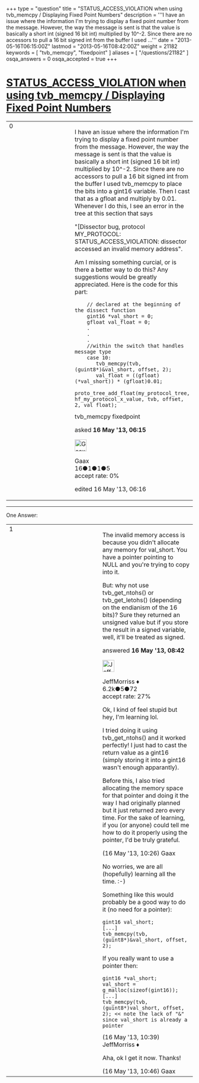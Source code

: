 +++
type = "question"
title = "STATUS_ACCESS_VIOLATION when using tvb_memcpy / Displaying Fixed Point Numbers"
description = '''I have an issue where the information I&#x27;m trying to display a fixed point number from the message. However, the way the message is sent is that the value is basically a short int (signed 16 bit int) multiplied by 10^-2. Since there are no accessors to pull a 16 bit signed int from the buffer I used ...'''
date = "2013-05-16T06:15:00Z"
lastmod = "2013-05-16T08:42:00Z"
weight = 21182
keywords = [ "tvb_memcpy", "fixedpoint" ]
aliases = [ "/questions/21182" ]
osqa_answers = 0
osqa_accepted = true
+++

<div class="headNormal">

# [STATUS\_ACCESS\_VIOLATION when using tvb\_memcpy / Displaying Fixed Point Numbers](/questions/21182/status_access_violation-when-using-tvb_memcpy-displaying-fixed-point-numbers)

</div>

<div id="main-body">

<div id="askform">

<table id="question-table" style="width:100%;"><colgroup><col style="width: 50%" /><col style="width: 50%" /></colgroup><tbody><tr class="odd"><td style="width: 30px; vertical-align: top"><div class="vote-buttons"><div id="post-21182-score" class="post-score" title="current number of votes">0</div><div id="favorite-count" class="favorite-count"></div></div></td><td><div id="item-right"><div class="question-body"><p>I have an issue where the information I'm trying to display a fixed point number from the message. However, the way the message is sent is that the value is basically a short int (signed 16 bit int) multiplied by 10^-2. Since there are no accessors to pull a 16 bit signed int from the buffer I used tvb_memcpy to place the bits into a gint16 variable. Then I cast that as a gfloat and multiply by 0.01. Whenever I do this, I see an error in the tree at this section that says</p><p>"[Dissector bug, protocol MY_PROTOCOL: STATUS_ACCESS_VIOLATION: dissector accessed an invalid memory address".</p><p>Am I missing something curcial, or is there a better way to do this? Any suggestions would be greatly appreciated. Here is the code for this part:</p><pre><code>    // declared at the beginning of the dissect function
    gint16 *val_short = 0;
    gfloat val_float = 0;     
    .
    .
    .
    //within the switch that handles message type
    case 10:
       tvb_memcpy(tvb, (guint8*)&amp;val_short, offset, 2);
       val_float = ((gfloat)(*val_short)) * (gfloat)0.01;
       proto_tree_add_float(my_protocol_tree, hf_my_protocol_x_value, tvb, offset, 2, val_float);</code></pre></div><div id="question-tags" class="tags-container tags">tvb_memcpy fixedpoint</div><div id="question-controls" class="post-controls"></div><div class="post-update-info-container"><div class="post-update-info post-update-info-user"><p>asked <strong>16 May '13, 06:15</strong></p><img src="https://secure.gravatar.com/avatar/cd2062d7ed21eb7908017d9011ec4c3e?s=32&amp;d=identicon&amp;r=g" class="gravatar" width="32" height="32" alt="Gaax&#39;s gravatar image" /><p>Gaax<br />
<span class="score" title="16 reputation points">16</span><span title="1 badges"><span class="badge1">●</span><span class="badgecount">1</span></span><span title="1 badges"><span class="silver">●</span><span class="badgecount">1</span></span><span title="5 badges"><span class="bronze">●</span><span class="badgecount">5</span></span><br />
<span class="accept_rate" title="Rate of the user&#39;s accepted answers">accept rate:</span> <span title="Gaax has no accepted answers">0%</span></p></div><div class="post-update-info post-update-info-edited"><p>edited 16 May '13, 06:16</p></div></div><div id="comments-container-21182" class="comments-container"></div><div id="comment-tools-21182" class="comment-tools"></div><div class="clear"></div><div id="comment-21182-form-container" class="comment-form-container"></div><div class="clear"></div></div></td></tr></tbody></table>

------------------------------------------------------------------------

<div class="tabBar">

<span id="sort-top"></span>

<div class="headQuestions">

One Answer:

</div>

</div>

<span id="21184"></span>

<div id="answer-container-21184" class="answer accepted-answer">

<table style="width:100%;"><colgroup><col style="width: 50%" /><col style="width: 50%" /></colgroup><tbody><tr class="odd"><td style="width: 30px; vertical-align: top"><div class="vote-buttons"><div id="post-21184-score" class="post-score" title="current number of votes">1</div></div></td><td><div class="item-right"><div class="answer-body"><p>The invalid memory access is because you didn't allocate any memory for val_short. You have a pointer pointing to NULL and you're trying to copy into it.</p><p>But: why not use tvb_get_ntohs() or tvb_get_letohs() (depending on the endianism of the 16 bits)? Sure they returned an unsigned value but if you store the result in a signed variable, well, it'll be treated as signed.</p></div><div class="answer-controls post-controls"></div><div class="post-update-info-container"><div class="post-update-info post-update-info-user"><p>answered <strong>16 May '13, 08:42</strong></p><img src="https://secure.gravatar.com/avatar/e0564001bb7deb960d5d9d9c1e0ba074?s=32&amp;d=identicon&amp;r=g" class="gravatar" width="32" height="32" alt="JeffMorriss&#39;s gravatar image" /><p>JeffMorriss ♦<br />
<span class="score" title="6219 reputation points"><span>6.2k</span></span><span title="5 badges"><span class="silver">●</span><span class="badgecount">5</span></span><span title="72 badges"><span class="bronze">●</span><span class="badgecount">72</span></span><br />
<span class="accept_rate" title="Rate of the user&#39;s accepted answers">accept rate:</span> <span title="JeffMorriss has 103 accepted answers">27%</span></p></div></div><div id="comments-container-21184" class="comments-container"><span id="21188"></span><div id="comment-21188" class="comment"><div id="post-21188-score" class="comment-score"></div><div class="comment-text"><p>Ok, I kind of feel stupid but hey, I'm learning lol.</p><p>I tried doing it using tvb_get_ntohs() and it worked perfectly! I just had to cast the return value as a gint16 (simply storing it into a gint16 wasn't enough apparantly).</p><p>Before this, I also tried allocating the memory space for that pointer and doing it the way I had originally planned but it just returned zero every time. For the sake of learning, if you (or anyone) could tell me how to do it properly using the pointer, I'd be truly grateful.</p></div><div id="comment-21188-info" class="comment-info"><span class="comment-age">(16 May '13, 10:26)</span> Gaax</div></div><span id="21189"></span><div id="comment-21189" class="comment"><div id="post-21189-score" class="comment-score"></div><div class="comment-text"><p>No worries, we are all (hopefully) learning all the time. :-)</p><p>Something like this would probably be a good way to do it (no need for a pointer):</p><pre><code>gint16 val_short;
[...]
tvb_memcpy(tvb, (guint8*)&amp;val_short, offset, 2);</code></pre><p>If you really want to use a pointer then:</p><pre><code>gint16 *val_short;
val_short = g_malloc(sizeof(gint16));
[...]
tvb_memcpy(tvb, (guint8*)val_short, offset, 2); &lt;&lt; note the lack of &quot;&amp;&quot; since val_short is already a pointer</code></pre></div><div id="comment-21189-info" class="comment-info"><span class="comment-age">(16 May '13, 10:39)</span> JeffMorriss ♦</div></div><span id="21190"></span><div id="comment-21190" class="comment"><div id="post-21190-score" class="comment-score"></div><div class="comment-text"><p>Aha, ok I get it now. Thanks!</p></div><div id="comment-21190-info" class="comment-info"><span class="comment-age">(16 May '13, 10:46)</span> Gaax</div></div></div><div id="comment-tools-21184" class="comment-tools"></div><div class="clear"></div><div id="comment-21184-form-container" class="comment-form-container"></div><div class="clear"></div></div></td></tr></tbody></table>

</div>

<div class="paginator-container-left">

</div>

</div>

</div>

